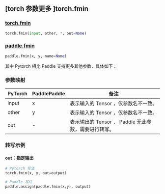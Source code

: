 ## [torch 参数更多 ]torch.fmin

### [torch.fmin](https://pytorch.org/docs/stable/generated/torch.fmin.html#torch.fmin)

```python
torch.fmin(input, other, *, out=None)
```

### [paddle.fmin](https://www.paddlepaddle.org.cn/documentation/docs/zh/api/paddle/fmin_cn.html)

```python
paddle.fmin(x, y, name=None)
```

其中 Pytorch 相比 Paddle 支持更多其他参数，具体如下：
### 参数映射
| PyTorch       | PaddlePaddle | 备注                                                   |
| ------------- | ------------ | ------------------------------------------------------ |
| input         | x            | 表示输入的 Tensor ，仅参数名不一致。                     |
| other         | y            | 表示输入的 Tensor ，仅参数名不一致。                     |
| out           | -            | 表示输出的 Tensor ， Paddle 无此参数，需要进行转写。      |


### 转写示例
#### out：指定输出
```python
# Pytorch 写法
torch.fmin(x, y, out=output)

# Paddle 写法
paddle.assign(paddle.fmin(x,y), output)
```
